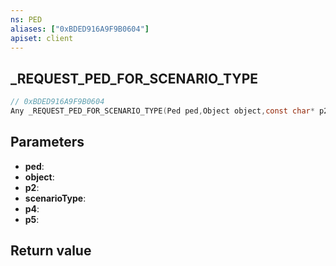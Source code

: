 ```yaml
---
ns: PED
aliases: ["0xBDED916A9F9B0604"]
apiset: client
---
```

## _REQUEST_PED_FOR_SCENARIO_TYPE

```c
// 0xBDED916A9F9B0604
Any _REQUEST_PED_FOR_SCENARIO_TYPE(Ped ped,Object object,const char* p2,Hash scenarioType,const char* p4,BOOL p5);
```


## Parameters
* **ped**:
* **object**:
* **p2**:
* **scenarioType**:
* **p4**:
* **p5**:

## Return value